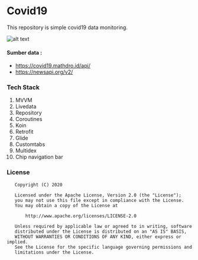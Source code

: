 # Covid19
This repository is simple covid19 data monitoring.

![alt text](https://cdn.dribbble.com/users/3220087/screenshots/11058694/media/1351c5719f2550966062dc49e43dcd92.png)

#### Sumber data : 
- https://covid19.mathdro.id/api/
- https://newsapi.org/v2/

### Tech Stack
1. MVVM
2. Livedata
3. Repository
4. Coroutines
5. Koin
6. Retrofit
7. Glide
8. Customtabs
9. Multidex
10. Chip navigation bar

### License
```
   Copyright (C) 2020

   Licensed under the Apache License, Version 2.0 (the "License");
   you may not use this file except in compliance with the License.
   You may obtain a copy of the License at

       http://www.apache.org/licenses/LICENSE-2.0

   Unless required by applicable law or agreed to in writing, software
   distributed under the License is distributed on an "AS IS" BASIS,
   WITHOUT WARRANTIES OR CONDITIONS OF ANY KIND, either express or implied.
   See the License for the specific language governing permissions and
   limitations under the License.
```
